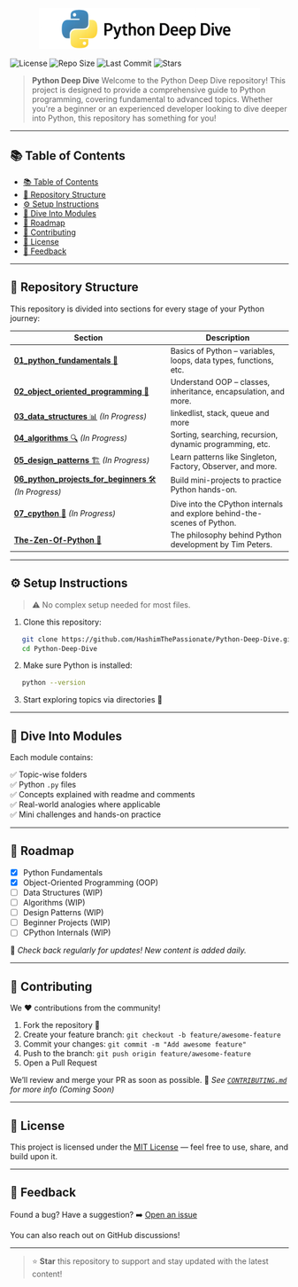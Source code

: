 <p align="center">
<img src="./assests/python-logo.png" alt="" width="400"/>
</p>

![License](https://img.shields.io/github/license/HashimThePassionate/Python-Deep-Dive)
![Repo Size](https://img.shields.io/github/repo-size/HashimThePassionate/Python-Deep-Dive)
![Last Commit](https://img.shields.io/github/last-commit/HashimThePassionate/Python-Deep-Dive)
![Stars](https://img.shields.io/github/stars/HashimThePassionate/Python-Deep-Dive?style=social)

> **Python Deep Dive** Welcome to the Python Deep Dive repository! This project is designed to provide a comprehensive guide to Python programming, covering fundamental to advanced topics. Whether you're a beginner or an experienced developer looking to dive deeper into Python, this repository has something for you!

---

## 📚 Table of Contents

- [📚 Table of Contents](#-table-of-contents)
- [📂 Repository Structure](#-repository-structure)
- [⚙️ Setup Instructions](#️-setup-instructions)
- [🤿 Dive Into Modules](#-dive-into-modules)
- [📌 Roadmap](#-roadmap)
- [🙌 Contributing](#-contributing)
- [📄 License](#-license)
- [💬 Feedback](#-feedback)

---

## 📂 Repository Structure

This repository is divided into sections for every stage of your Python journey:

| Section | Description |
|--------|-------------|
| [**01_python_fundamentals** 📝](https://github.com/HashimThePassionate/Python-Deep-Dive/tree/main/01_python_fundamentals) | Basics of Python – variables, loops, data types, functions, etc. |
| [**02_object_oriented_programming** 🧱](https://github.com/HashimThePassionate/Python-Deep-Dive/tree/main/02_object_oriented_programming) | Understand OOP – classes, inheritance, encapsulation, and more. |
| [**03_data_structures** 📊](https://github.com/HashimThePassionate/Python-Deep-Dive/tree/main/03_data_structures) _(In Progress)_ | linkedlist, stack, queue and more |
| [**04_algorithms** 🔍](https://github.com/HashimThePassionate/Python-Deep-Dive/tree/main/04_algorithms) _(In Progress)_ | Sorting, searching, recursion, dynamic programming, etc. |
| [**05_design_patterns** 🏗️](https://github.com/HashimThePassionate/Python-Deep-Dive/tree/main/05_design_patterns) _(In Progress)_ | Learn patterns like Singleton, Factory, Observer, and more. |
| [**06_python_projects_for_beginners** 🛠️](https://github.com/HashimThePassionate/Python-Deep-Dive/tree/main/06_python_projects_for_beginners) _(In Progress)_ | Build mini-projects to practice Python hands-on. |
| [**07_cpython** 🔬](https://github.com/HashimThePassionate/Python-Deep-Dive/tree/main/07_cpython) _(In Progress)_ | Dive into the CPython internals and explore behind-the-scenes of Python. |
| [**The-Zen-Of-Python** 🧘](https://github.com/HashimThePassionate/Python-Deep-Dive/tree/main/The-Zen-Of-Python) | The philosophy behind Python development by Tim Peters. |

---

## ⚙️ Setup Instructions

> ⚠️ No complex setup needed for most files.

1. Clone this repository:
```bash
   git clone https://github.com/HashimThePassionate/Python-Deep-Dive.git
   cd Python-Deep-Dive
```

2. Make sure Python is installed:
```bash
   python --version
```

3. Start exploring topics via directories 📂

---

## 🤿 Dive Into Modules

Each module contains:

✅ Topic-wise folders </br>
✅ Python `.py` files  </br>
✅ Concepts explained with readme and comments  </br>
✅ Real-world analogies where applicable  </br>
✅ Mini challenges and hands-on practice

---

## 📌 Roadmap

* [x] Python Fundamentals
* [x] Object-Oriented Programming (OOP)
* [ ] Data Structures (WIP)
* [ ] Algorithms (WIP)
* [ ] Design Patterns (WIP)
* [ ] Beginner Projects (WIP)
* [ ] CPython Internals (WIP)

📢 *Check back regularly for updates! New content is added daily.*

---

## 🙌 Contributing

We ❤️ contributions from the community!

1. Fork the repository 🍴
2. Create your feature branch: `git checkout -b feature/awesome-feature`
3. Commit your changes: `git commit -m "Add awesome feature"`
4. Push to the branch: `git push origin feature/awesome-feature`
5. Open a Pull Request

We’ll review and merge your PR as soon as possible.
📄 *See [`CONTRIBUTING.md`](./CONTRIBUTING.md) for more info (Coming Soon)*

---

## 📄 License

This project is licensed under the [MIT License](./LICENSE) — feel free to use, share, and build upon it.

---

## 💬 Feedback

Found a bug? Have a suggestion?
➡️ [Open an issue](https://github.com/HashimThePassionate/Python-Deep-Dive/issues)

You can also reach out on GitHub discussions!

---

> ⭐ **Star** this repository to support and stay updated with the latest content!

